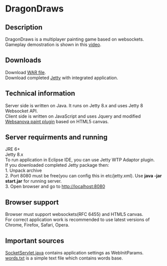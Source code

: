 <h1>DragonDraws</h1>
<h2>Description</h2>
DragonDraws is a multiplayer painting game based on websockets.<br>
Gameplay demostration is shown in this <a href="http://youtube.com">video</a>.<br>

<h2>Downloads</h2>
Download <a href="https://docs.google.com/file/d/0B8J0LS_KpoJweUJ4RmxIVzJTYWM/edit">WAR file</a>.<br>
Download completed <a href="https://docs.google.com/file/d/0B8J0LS_KpoJwMkZmT0FDdUFSa28/edit">Jetty</a> with integrated application. 

<h2>Technical information</h2>
Server side is written on Java. It runs on Jetty 8.x and uses Jetty 8 Websocket API.<br>
Client side is written on JavaScript and uses Jquery and modified <a href="http://www.websanova.com/plugins/websanova/paint">Websanova paint plugin</a> based on HTML5 canvas.

<h2>Server requirments and running</h2>
JRE 6+<br>
Jetty 8.x<br>
To run application in Eclipse IDE, you can use Jetty WTP Adaptor plugin.<br>
If you downloaded completed Jetty package then:<br>
1. Unpack archive<br>
2. Port 8080 must be free(you can config this in etc/jetty.xml). Use <b>java -jar start.jar</b> for running server.<br>
3. Open browser and go to <a href="http://localhost:8080">http://localhost:8080</a><br>

<h2>Browser support</h2>
Browser must support websockets(RFC 6455) and HTML5 canvas.<br>
For correct application work is recommended to use latest versions of Chrome, Firefox, Safari, Opera.

<h2>Important sources</h2>
<a href="https://github.com/Nirland/DragonDraws/blob/master/DragonDraws/src/org/nirland/websocket/servlet/SocketServlet.java">SocketServlet.java</a> contains application settings as WebInitParams.<br>
<a href="https://github.com/Nirland/DragonDraws/blob/master/DragonDraws/WebContent/words.txt">words.txt</a> is a simple text file which contains words base. 
